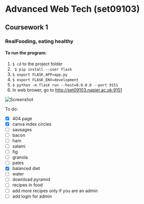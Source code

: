# Advanced Web Tech (set09103)
## Coursework 1
### RealFooding, eating healthy

#### To run the program:

1. ``` $ cd ``` to the project folder
2. ``` $ pip install --user flask```
3. ``` $ export FLASK_APP=app.py ```
4. ``` $ export FLASK_ENV=development ```
5. ``` $ python -m flask run --host=0.0.0.0 --port 9151 ```
6. In web brower, go to http://set09103.napier.ac.uk:9151

![Screenshot](screenshot.png)

To do:
- [X] 404 page
- [X] canva index circles
- [ ] sausages
- [ ] bacon
- [ ] ham
- [ ] salami
- [ ] fig
- [ ] granola 
- [ ] pates
- [X] balanced diet
- [ ] water
- [ ] download pyramid
- [ ] recipes in food
- [ ] add more recipes only if you are an admin
- [ ] add login for admin
